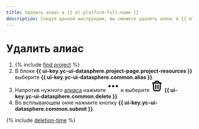 ```yaml
---
title: Удалить алиас в {{ ml-platform-full-name }}
description: Следуя данной инструкции, вы сможете удалить алиас в {{ ml-platform-name }}.
---
```


# Удалить алиас

1. {% include [find project](../../../_includes/datasphere/ui-find-project.md) %}
1. В блоке **{{ ui-key.yc-ui-datasphere.project-page.project-resources }}** выберите **{{ ui-key.yc-ui-datasphere.common.alias }}**.
1. Напротив нужного [алиаса](../../concepts/deploy/index.md#alias) нажмите ![Options](../../../_assets/console-icons/ellipsis.svg) и выберите ![Delete](../../../_assets/console-icons/trash-bin.svg) **{{ ui-key.yc-ui-datasphere.common.delete }}**.
1. Во всплывающем окне нажмите кнопку **{{ ui-key.yc-ui-datasphere.common.submit }}**.

{% include [deletion-time](../../../_includes/datasphere/deletion-time.md) %}
